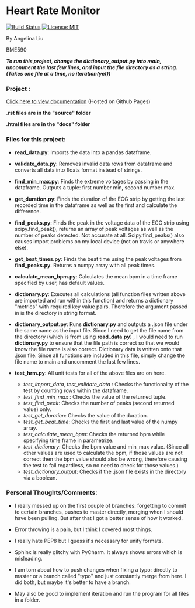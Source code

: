 # Heart Rate Monitor

[![Build Status](https://travis-ci.org/Geli25/bme590hrm.svg?branch=master)](https://travis-ci.org/Geli25/bme590hrm)
[![License: MIT](https://img.shields.io/badge/License-MIT-yellow.svg)](https://opensource.org/licenses/MIT)

By Angelina Liu

BME590

***To run this project, change the dictionary_output.py into main, uncomment the last few lines,
and input the file directory as a string. (Takes one file at a time, no iteration(yet))***

### Project :
[Click here to view documentation](https://geli25.github.io/bme590hrm/) 
(Hosted on Github Pages)

**.rst files are in the "source" folder**

**.html files are in the "docs" folder**

### Files for this project:

- **read_data.py**: Imports the data into a pandas dataframe.

- **validate_data.py**: Removes invalid data rows from dataframe and 
converts all data into floats format instead of strings. 

- **find_min_max.py**: Finds the extreme voltages by passing in the dataframe.
Outputs a tuple: first number min, second number max.

- **get_duration.py**: Finds the duration of the ECG strip by getting the last
recorded time in the dataframe as well as the first and calculate the difference.

- **find_peaks.py**: Finds the peak in the voltage data of the ECG strip
using scipy.find_peak(), returns an array of peak voltages as well as the number of peaks detected. Not accurate at all. Scipy.find_peaks() also causes import
problems on my local device (not on travis or anywhere else).

- **get_beat_times.py**: Finds the beat time using the peak voltages from **find_peaks.py**. Returns a
numpy array with all peak times.

- **calculate_mean_bpm.py**: Calculates the mean bpm in a time frame specified by user, has default values.

- **dictionary.py**: Executes all calculations (all function files written above
 are imported and run within this function) and returns a dictionary "metrics" with required
 key value pairs. Therefore the argument passed in is the directory in string format.
 
 - **dictionary_output.py**: Runs **dictionary.py** and outputs a .json file under the same
 name as the input file. Since I need to get the file name from the directory (which is from using **read_data.py**)
, I would need to run **dictionary.py** to ensure that the file path is correct so that we would know
the file name is also correct. Dictionary data is written onto that .json file. Since all functions are included
in this file, simply change the file name to main and uncomment the last few lines.

- **test_hrm.py**: All unit tests for all of the above files are on here.
    * *test_import_data, test_validate_data* : Checks the functionality of the test by
    counting rows within the dataframe.
    * *test_find_min_max* : Checks the value of the returned tuple.
    * *test_find_peak*: Checks the number of peaks (second returned value) only.
    * *test_get_duration*: Checks the value of the duration.
    * *test_get_beat_time*: Checks the first and last value of the numpy array.
    * *test_calculate_mean_bpm*:  Checks the returned bpm while specifying time frame in parametrize.
    * *test_dictionary*: Checks the bpm value and min_max value. (Since all other values are used to calculate the bpm, if those values are not correct
    then the bpm value should also be wrong, therefore causing the test to fail regardless, so no need to check for those values.)
    * *test_dictionary_output*: Checks if the .json file exists in the directory via a boolean.
    
### Personal Thoughts/Comments:
* I really messed up on the first couple of branches: forgetting to commit to certain branches, pushes to master directly, merging 
when I should have been pulling. But after that I got a better sense of how it worked.

* Error throwing is a pain, but I think I covered most things.

* I really hate PEP8 but I guess it's necessary for unify formats.

* Sphinx is really glitchy with PyCharm. It always shows errors which is misleading.

* I am torn about how to push changes when fixing a typo: directly to master or a branch called "typo"
and just constantly merge from here. I did both, but maybe it's better to have a branch.

* May also be good to implement iteration and run the program for all files in a folder.